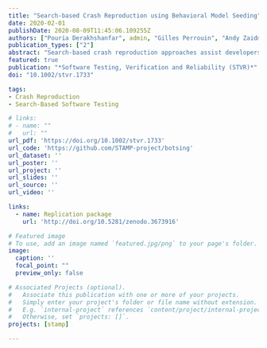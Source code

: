 ```yaml
---
title: "Search-based Crash Reproduction using Behavioral Model Seeding"
date: 2020-02-01
publishDate: 2020-08-09T11:45:06.109255Z
authors: ["Pouria Derakhshanfar", admin, "Gilles Perrouin", "Andy Zaidman", "Arie van Deursen"]
publication_types: ["2"]
abstract: "Search-based crash reproduction approaches assist developers during debugging by generating a test case, which reproduces a crash given its stack trace. One of the fundamental steps of this approach is creating objects needed to trigger the crash. One way to overcome this limitation is seeding: using information about the application during the search process. With seeding, the existing usages of classes can be used in the search process to produce realistic sequences of method calls, which create the required objects. In this study, we introduce behavioural model seeding: a new seeding method that learns class usages from both the system under test and existing test cases. Learned usages are then synthesized in a behavioural model (state machine). Then, this model serves to guide the evolutionary process. To assess behavioural model seeding, we evaluate it against test seeding (the state-of-the-art technique for seeding realistic objects) and no seeding (without seeding any class usage). For this evaluation, we use a benchmark of 122 hard-to-reproduce crashes stemming from six open-source projects. Our results indicate that behavioural model seeding outperforms both test seeding and no seeding by a minimum of 6% without any notable negative impact on efficiency."
featured: true
publication: "*Software Testing, Verification and Reliability (STVR)*"
doi: "10.1002/stvr.1733"

tags:
- Crash Reproduction
- Search-Based Software Testing

# links:
# - name: ""
#   url: ""
url_pdf: 'https://doi.org/10.1002/stvr.1733'
url_code: 'https://github.com/STAMP-project/botsing'
url_dataset: ''
url_poster: ''
url_project: ''
url_slides: ''
url_source: ''
url_video: ''

links:
  - name: Replication package
    url: 'http://doi.org/10.5281/zenodo.3673916'

# Featured image
# To use, add an image named `featured.jpg/png` to your page's folder.
image:
  caption: ''
  focal_point: ""
  preview_only: false

# Associated Projects (optional).
#   Associate this publication with one or more of your projects.
#   Simply enter your project's folder or file name without extension.
#   E.g. `internal-project` references `content/project/internal-project/index.md`.
#   Otherwise, set `projects: []`.
projects: [stamp]

---
```

